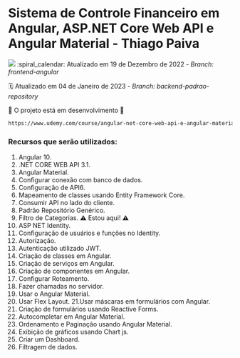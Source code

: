 # Sistema de Controle Financeiro em Angular, ASP.NET Core Web API e Angular Material - Thiago Paiva
<img src="https://img.shields.io/static/v1?label=ThiagoPaiva&message=UDEMY&color=7159c1&style=for-the-badge"/>
:spiral_calendar: Atualizado em 19 de Dezembro de 2022 - <i>Branch: frontend-angular</i>

:spiral_calendar: Atualizado em 04 de Janeiro de 2023 - <i>Branch: backend-padrao-repository</i>

:construction: O projeto está em desenvolvimento :construction:

```bash
https://www.udemy.com/course/angular-net-core-web-api-e-angular-material/
```

### Recursos que serão utilizados: 
  
1. Angular 10.
2. .NET CORE WEB API 3.1.
3. Angular Material.
4. Configurar conexão com banco de dados.
5. Configuração de API6. 
6. Mapeamento de classes usando Entity Framework Core.
7. Consumir API no lado do cliente.
8. Padrão Repositório Genérico.  
9. Filtro de Categorias. :warning: Estou aqui! :warning:
10. ASP NET Identity.
11. Configuração de usuários e funções no Identity.
12. Autorização.
13. Autenticação utilizado JWT.
14. Criação de classes em Angular.
15. Criação de serviços em Angular.
16. Criação de componentes em Angular.
17. Configurar Roteamento.
18. Fazer chamadas no servidor.
19. Usar o Angular Material.
20. Usar Flex Layout.
21.Usar máscaras em formulários com Angular.
22. Criação de formulários usando Reactive Forms.
23. Autocompletar em Angular Material.
24. Ordenamento e Paginação usando Angular Material.
25. Exibição de gráficos usando Chart js.
26. Criar um Dashboard.
27. Filtragem de dados.

<br>
